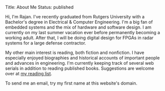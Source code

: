 Title: About Me
Status: published


Hi, I'm Rajan. I've recently graduated from Rutgers University with a Bachelor's degree in Electrical & Computer Engineering. I'm a big fan of embedded systems and the mix of hardware and software design. I am currently on my last summer vacation ever before permanently becoming a working adult. After that, I will be doing digital design for FPGAs in radar systems for a large defense contractor. 

My other main interest is reading, both fiction and nonfiction. I have especially enjoyed biographies and historical accounts of important people and advances in engineering. I'm currently keeping track of several web serials in addition to reading published books. Suggestions are welcome over at [my reading list]({filename}/reading/list.md).

To send me an email, try my first name at this website's domain. 
